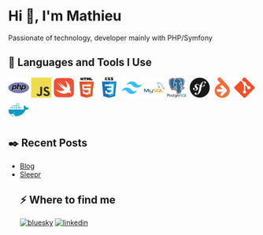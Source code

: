 <h1>Hi 👋, I'm Mathieu</h1>
<p>Passionate of technology, developer mainly with PHP/Symfony</p>
<h2>🚀 Languages and Tools I Use</h2>
<p>
<a target="_blank" style="display: inline-block;"><img src="https://raw.githubusercontent.com/devicons/devicon/master/icons/php/php-original.svg" alt="php" width="42" height="42" /></a>
<a target="_blank" style="display: inline-block;"><img src="https://raw.githubusercontent.com/devicons/devicon/master/icons/javascript/javascript-original.svg" alt="javascript" width="42" height="42" /></a>
<a target="_blank" style="display: inline-block;"><img src="https://raw.githubusercontent.com/devicons/devicon/master/icons/swift/swift-original.svg" alt="swift" width="42" height="42" /></a>
<a target="_blank" style="display: inline-block;"><img src="https://raw.githubusercontent.com/devicons/devicon/master/icons/html5/html5-original-wordmark.svg" alt="html5" width="42" height="42" /></a>
<a target="_blank" style="display: inline-block;"><img src="https://raw.githubusercontent.com/devicons/devicon/master/icons/css3/css3-original-wordmark.svg" alt="css3" width="42" height="42" /></a>
<a target="_blank" style="display: inline-block;"><img src="https://raw.githubusercontent.com/devicons/devicon/master/icons/tailwindcss/tailwindcss-original.svg" alt="tailwind" width="42" height="42" /></a>
<a target="_blank" style="display: inline-block;"><img src="https://raw.githubusercontent.com/devicons/devicon/master/icons/mysql/mysql-original-wordmark.svg" alt="mysql" width="42" height="42" /></a>
<a target="_blank" style="display: inline-block;"><img src="https://raw.githubusercontent.com/devicons/devicon/master/icons/postgresql/postgresql-original-wordmark.svg" alt="postgresql" width="42" height="42" /></a>
<a target="_blank" style="display: inline-block;"><img src="https://raw.githubusercontent.com/devicons/devicon/master/icons/symfony/symfony-original.svg" alt="symfony" width="42" height="42" /></a>
<a target="_blank" style="display: inline-block;"><img src="https://raw.githubusercontent.com/devicons/devicon/master/icons/doctrine/doctrine-plain.svg" alt="postgresql" width="42" height="42" /></a>
<a target="_blank" style="display: inline-block;"><img src="https://raw.githubusercontent.com/devicons/devicon/master/icons/git/git-plain.svg" alt="git" width="42" height="42" /></a>
<a target="_blank" style="display: inline-block;"><img src="https://raw.githubusercontent.com/devicons/devicon/master/icons/docker/docker-plain.svg" alt="php" width="42" height="42" /></a>
</p>
<h2>✒️ Recent Posts</h2>
<ul>
<li><a target="_blank" href="https://blog.welcomattic.com/">Blog</a></li>
<li><a target="_blank" href="https://sleepr.app/">Sleepr</a></li>
<h2>⚡️ Where to find me</h2>
<p><a target="_blank" href="https://bsky.app/profile/welcomattic.com" style="display: inline-block;"><img src="https://img.shields.io/badge/Bluesky-0285FF?logo=bluesky&logoColor=fff" alt="bluesky" /></a>
<a target="_blank" href="https://www.linkedin.com/in/msantostefano" style="display: inline-block;"><img src="https://custom-icon-badges.demolab.com/badge/LinkedIn-0A66C2?logo=linkedin-white&logoColor=fff" alt="linkedin" /></a></p>
